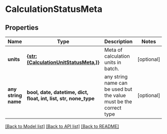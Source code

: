 # CalculationStatusMeta


## Properties
Name | Type | Description | Notes
------------ | ------------- | ------------- | -------------
**units** | [**{str: (CalculationUnitStatusMeta,)}**](CalculationUnitStatusMeta.md) | Meta of calculation units in batch. | [optional] 
**any string name** | **bool, date, datetime, dict, float, int, list, str, none_type** | any string name can be used but the value must be the correct type | [optional]

[[Back to Model list]](../README.md#documentation-for-models) [[Back to API list]](../README.md#documentation-for-api-endpoints) [[Back to README]](../README.md)


